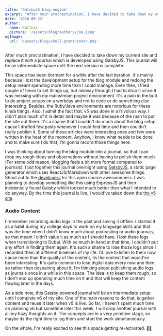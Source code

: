 ```yaml
---
title: 'GatsbyJS blog engine'
excerpt: "After much procrastination, I have decided to take down my current site and replace it with a journal which is developed using GatsbyJS. This journal will be an intermediate space until the next version is complete."
date: '2016-09-23'
author:
  name: Karthik
  picture: '/assets/blog/authors/joe.jpeg'
ogImage:
  url: '/assets/blog/shell-grunt/cover.png'
---
```


After much procrastination, I have decided to take down my current site and replace it with a journal which is developed using GatsbyJS. This journal will be an intermediate space until the next version is complete.

This space has been dormant for a while after the last iteration. It's mainly because I lost the development setup for the blog module and redoing the setup meant spending more time than I could manage. Even then, I tried couple of times to set things up, but midway through I had to drop it since it was messing with my mainstream project environment. It's a pain in the butt to do project setups on a workday and not to code or do something else interesting. Besides, the Ruby/Java environments are notorious for these kinda things. Also, I admit the fact that, v5 was done in a frivolous way. I didn't plan much of it in detail and maybe it was because of the rush to put the site out there. It's a shame that I couldn't do much about the blog setup cause I drafted few posts whenever I could find time and then couldn't really publish it. Some of those articles were interesting ones and few were written in the heat of the moment. Anyhow, I know what needs to be done and to make sure I do that, I‘m gonna record those things here.

I was thinking about turning the blog module into a journal, so that I can drop my rough ideas and observations without having to polish them much (For some odd reason, blogging feels a bit more formal compared to journals). I put together this journal overnight using [GatsbyJS](https://github.com/gatsbyjs/gatsby), a static page generator which uses ReactJS/Markdown with other awesome things. Shout out to the [developers](https://github.com/gatsbyjs/gatsby/graphs/contributors) for this open source awesomeness. I was planning to develop something like this using ExpressJS and then incidentally found Gatsby which looked much better than what I intended to do anyway. By the time this journal is live, I would’ve taken down the  [the v5 site](https://www.dropbox.com/sh/x04025f5pl0cjww/AADzE4BMA9xyxZlAHZf010MJa?dl=0).

### Audio Content
I remember recording audio logs in the past and saving it offline. I started it as a habit during my college days to work on my language skills and that was the time when I didn't know much about podcasting or audio journals, so that meant I didn’t value it as much as I should have. I lost these logs when transitioning to Dubai. With so much in hand at that time, I couldn’t put any effort in finding them again. It's such a shame to lose those logs since I recorded them at different timelines of my life. I’d love to listen to them now, cause more than the quality of the content, its the context that would’ve been interesting. It's quite common to lose digital data every now and then, so rather than despairing about it, I’m thinking about publishing audio logs as journals once in a while in this space. The idea is to keep them rough, so I don't end up spending much time on it and that will keep the content flowing later in the days.

As a side note, this Gatsby powered journal will be an intermediate setup until I complete v6 of my site. One of the main reasons to do that, is gather content and reuse it later when v6 is live. So far, I haven’t spent much time on planning v6 but sometime later this week, I will drop another journal with all my hazy thoughts on it. The concepts are in a very primitive stage, so maybe its the right time to log them and start the work simultaneously.

On the whole, I'm really excited to see this space getting re-activated. 👍🏼
